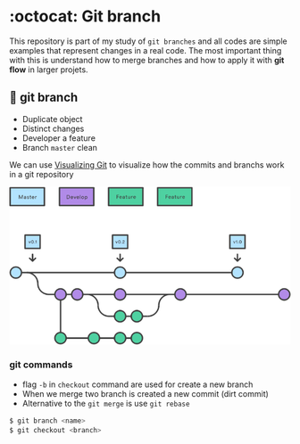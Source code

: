 # :octocat: Git branch

This repository is part of my study of `git branches` and all codes are simple examples that represent changes in a real code. The most important thing with this is understand how to merge branches and how to apply it with **git flow** in larger projets.

## :palm_tree: git branch
- Duplicate object
- Distinct changes
- Developer a feature
- Branch `master` clean

We can use [Visualizing Git](https://git-school.github.io/visualizing-git/) to visualize how the commits and branchs work in a git repository

![Branch visualization](assets/example_1.png)

### git commands
- flag `-b` in `checkout` command are used for create a new branch
- When we merge two branch is created a new commit (dirt commit) 
- Alternative to the `git merge` is use `git rebase`

 ```sh
$ git branch <name>
$ git checkout <branch>
 ```